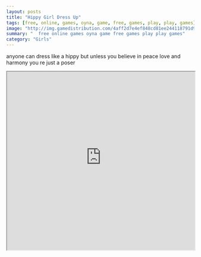 ```yaml
---
layout: posts
title: "Hippy Girl Dress Up"
tags: [free, online, games, oyna, game, free, games, play, play, games]
image: "http://img.gamedistribution.com/4aff2d7e4ef848cd81ee244118791d99.jpg"
summary: "  free online games oyna game free games play play games"
category: "Girls"
---
```


anyone can dress like a hippy but unless you believe in peace love and harmony you re just a poser

<iframe width="100%" height="480px;" src="http://flash.gamedistribution.com?game=4aff2d7e4ef848cd81ee244118791d99"></iframe>